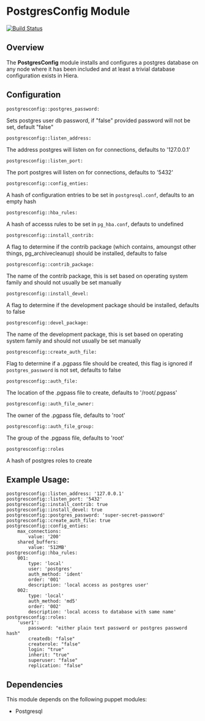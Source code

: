# PostgresConfig Module
[![Build Status](https://travis-ci.org/Adaptavist/puppet-postgresconfig.svg?branch=master)](https://travis-ci.org/Adaptavist/puppet-postgresconfig)
## Overview

The **PostgresConfig** module installs and configures a postgres database on any node where it has been included and at least a trivial database configuration exists in Hiera.

## Configuration

`postgresconfig::postgres_password:`

Sets postgres user db password, if "false" provided password will not be set, default "false"

`postgresconfig::listen_address:`

The address postgres will listen on for connections, defaults to '127.0.0.1'

`postgresconfig::listen_port:` 

The port postgres will listen on for connections, defaults to '5432'

`postgresconfig::config_enties:` 

A hash of configuration entries to be set in `postgresql.conf`, defaults to an empty hash

`postgresconfig::hba_rules:` 

A hash of accesss rules to be set in `pg_hba.conf`, defauts to undefined

`postgresconfig::install_contrib:`

A flag to determine if the contrib package (which contains, amoungst other things, pg_archivecleanup) should be installed, defaults to false

`postgresconfig::contrib_package:`

The name of the contrib package, this is set based on operating system family and should not usually be set manually

`postgresconfig::install_devel:`

A flag to determine if the development package should be installed, defaults to false

`postgresconfig::devel_package:`

The name of the development package, this is set based on operating system family and should not usually be set manually

`postgresconfig::create_auth_file:`

Flag to determine if a .pgpass file should be created, this flag is ignored if `postgres_password` is not set, defaults to false

`postgresconfig::auth_file:`

The location of the .pgpass file to create, defaults to '/root/.pgpass'

`postgresconfig::auth_file_owner:`

The owner of the .pgpass file, defaults to 'root'

`postgresconfig::auth_file_group:`

The group of the .pgpass file, defaults to 'root'

`postgresconfig::roles`

A hash of postgres roles to create

## Example Usage:
 
    postgresconfig::listen_address: '127.0.0.1'
    postgresconfig::listen_port: '5432'
    postgresconfig::install_contrib: true
    postgresconfig::install_devel: true
    postgresconfig::postgres_password: 'super-secret-password'
    postgresconfig::create_auth_file: true
    postgresconfig::config_enties:
        max_connections:
            value: '200'
        shared_buffers:
            value: '512MB'
    postgresconfig::hba_rules:
        001:
            type: 'local'
            user: 'postgres'
            auth_method: 'ident'
            order: '001'
            description: 'local access as postgres user'
        002:
            type: 'local'
            auth_method: 'md5'
            order: '002'
            description: 'local access to database with same name'
    postgresconfig::roles:
        'user1':
            password: "either plain text password or postgres password hash"
            createdb: "false"
            createrole: "false"
            login: "true"
            inherit: "true"
            superuser: "false"
            replication: "false"

## Dependencies

This module depends on the following puppet modules:

* Postgresql

